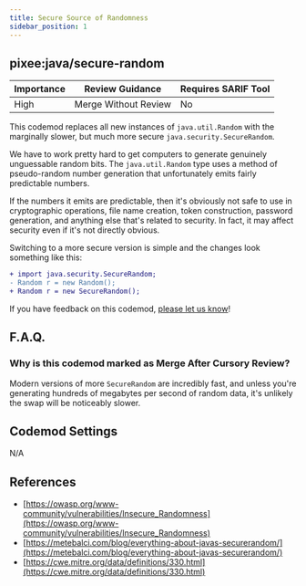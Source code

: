 ```yaml
---
title: Secure Source of Randomness
sidebar_position: 1
---
```


## pixee:java/secure-random

| Importance | Review Guidance      | Requires SARIF Tool |
|------------|----------------------|---------------------|
 | High       | Merge Without Review | No                  |

This codemod replaces all new instances of `java.util.Random` with the marginally slower, but much more secure `java.security.SecureRandom`.

We have to work pretty hard to get computers to generate genuinely unguessable random bits. The `java.util.Random` type uses a method of pseudo-random number generation that unfortunately emits fairly predictable numbers.

If the numbers it emits are predictable, then it's obviously not safe to use in cryptographic operations, file name creation, token construction, password generation, and anything else that's related to security. In fact, it may affect security even if it's not directly obvious.

Switching to a more secure version is simple and the changes look something like this:

```diff
+ import java.security.SecureRandom;
- Random r = new Random();
+ Random r = new SecureRandom();
```

If you have feedback on this codemod, [please let us know](mailto:feedback@pixee.ai)!

## F.A.Q. 

### Why is this codemod marked as Merge After Cursory Review?

Modern versions of more `SecureRandom` are incredibly fast, and unless you're generating hundreds of megabytes per second of random data, it's unlikely the swap will be noticeably slower. 

## Codemod Settings

N/A

## References
* [https://owasp.org/www-community/vulnerabilities/Insecure_Randomness](https://owasp.org/www-community/vulnerabilities/Insecure_Randomness)
* [https://metebalci.com/blog/everything-about-javas-securerandom/](https://metebalci.com/blog/everything-about-javas-securerandom/)
* [https://cwe.mitre.org/data/definitions/330.html](https://cwe.mitre.org/data/definitions/330.html)
